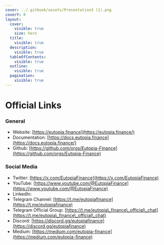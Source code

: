 ```yaml
---
cover: ../.gitbook/assets/Presentation3 (1).png
coverY: 0
layout:
  cover:
    visible: true
    size: hero
  title:
    visible: true
  description:
    visible: true
  tableOfContents:
    visible: true
  outline:
    visible: true
  pagination:
    visible: true
---
```


# Official Links

### General <a href="#general" id="general"></a>

* Website: [https://eutopia.finance](https://eutopia.finance/)
* Documentation: [https://docs.eutopia.finance](https://docs.eutopia.finance/)
* Github: [https://github.com/orgs/Eutopia-Finance](https://github.com/orgs/Eutopia-Finance)

### Social Media <a href="#social-media" id="social-media"></a>

* Twitter: [https://x.com/EutopiaFinance](https://x.com/EutopiaFinance)
* YouTube: [https://www.youtube.com/@EutopiaFinance](https://www.youtube.com/@EutopiaFinance)
* LinkedIn:
* Telegram Channel: [https://t.me/eutopiafinance](https://t.me/eutopiafinance)
* Telegram Official Group: [https://t.me/eutopia\_finance\_official\_chat](https://t.me/eutopia\_finance\_official\_chat)
* Discord: [https://discord.gg/eutopiafinance](https://discord.gg/eutopiafinance)
* Medium: [https://medium.com/eutopia-finance](https://medium.com/eutopia-finance)
